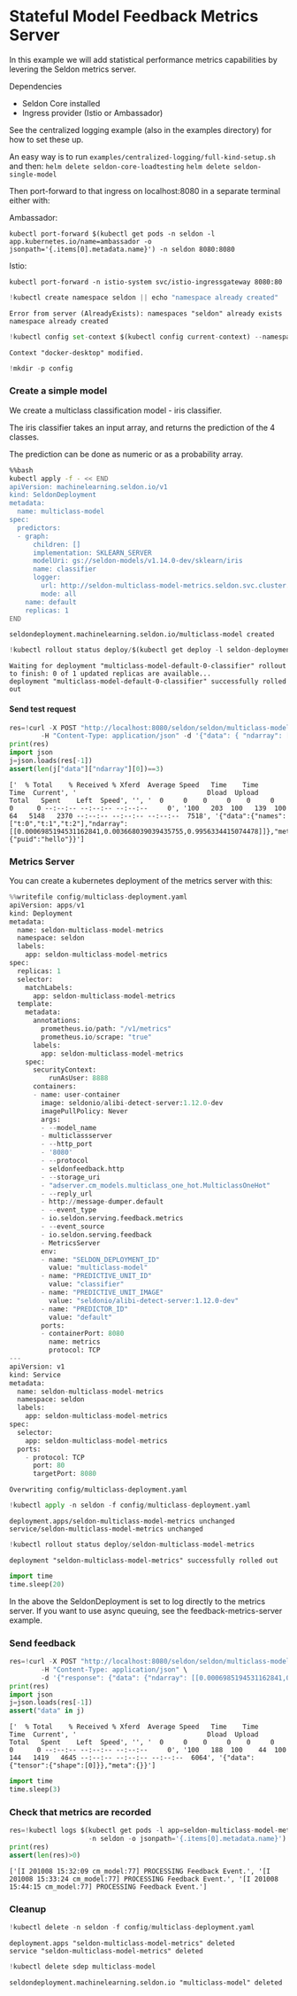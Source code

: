# Stateful Model Feedback Metrics Server
In this example we will add statistical performance metrics capabilities by levering the Seldon metrics server.

Dependencies
* Seldon Core installed
* Ingress provider (Istio or Ambassador)

See the centralized logging example (also in the examples directory) for how to set these up.

An easy way is to run `examples/centralized-logging/full-kind-setup.sh` and then:
    `helm delete seldon-core-loadtesting`
    `helm delete seldon-single-model`

Then port-forward to that ingress on localhost:8080 in a separate terminal either with:

Ambassador:

    kubectl port-forward $(kubectl get pods -n seldon -l app.kubernetes.io/name=ambassador -o jsonpath='{.items[0].metadata.name}') -n seldon 8080:8080

Istio:

    kubectl port-forward -n istio-system svc/istio-ingressgateway 8080:80




```python
!kubectl create namespace seldon || echo "namespace already created"
```

    Error from server (AlreadyExists): namespaces "seldon" already exists
    namespace already created



```python
!kubectl config set-context $(kubectl config current-context) --namespace=seldon
```

    Context "docker-desktop" modified.



```python
!mkdir -p config
```

### Create a simple model
We create a multiclass classification model - iris classifier.

The iris classifier takes an input array, and returns the prediction of the 4 classes.

The prediction can be done as numeric or as a probability array.


```bash
%%bash
kubectl apply -f - << END
apiVersion: machinelearning.seldon.io/v1
kind: SeldonDeployment
metadata:
  name: multiclass-model
spec:
  predictors:
  - graph:
      children: []
      implementation: SKLEARN_SERVER
      modelUri: gs://seldon-models/v1.14.0-dev/sklearn/iris
      name: classifier
      logger:
        url: http://seldon-multiclass-model-metrics.seldon.svc.cluster.local:80/
        mode: all
    name: default
    replicas: 1
END
```

    seldondeployment.machinelearning.seldon.io/multiclass-model created



```python
!kubectl rollout status deploy/$(kubectl get deploy -l seldon-deployment-id=multiclass-model -o jsonpath='{.items[0].metadata.name}')
```

    Waiting for deployment "multiclass-model-default-0-classifier" rollout to finish: 0 of 1 updated replicas are available...
    deployment "multiclass-model-default-0-classifier" successfully rolled out


#### Send test request


```python
res=!curl -X POST "http://localhost:8080/seldon/seldon/multiclass-model/api/v1.0/predictions" \
        -H "Content-Type: application/json" -d '{"data": { "ndarray": [[1,2,3,4]]}, "meta": { "puid": "hello" }}'
print(res)
import json
j=json.loads(res[-1])
assert(len(j["data"]["ndarray"][0])==3)
```

    ['  % Total    % Received % Xferd  Average Speed   Time    Time     Time  Current', '                                 Dload  Upload   Total   Spent    Left  Speed', '', '  0     0    0     0    0     0      0      0 --:--:-- --:--:-- --:--:--     0', '100   203  100   139  100    64   5148   2370 --:--:-- --:--:-- --:--:--  7518', '{"data":{"names":["t:0","t:1","t:2"],"ndarray":[[0.0006985194531162841,0.003668039039435755,0.9956334415074478]]},"meta":{"puid":"hello"}}']


### Metrics Server
You can create a kubernetes deployment of the metrics server with this:


```python
%%writefile config/multiclass-deployment.yaml
apiVersion: apps/v1
kind: Deployment
metadata:
  name: seldon-multiclass-model-metrics
  namespace: seldon
  labels:
    app: seldon-multiclass-model-metrics
spec:
  replicas: 1
  selector:
    matchLabels:
      app: seldon-multiclass-model-metrics
  template:
    metadata:
      annotations:
        prometheus.io/path: "/v1/metrics"
        prometheus.io/scrape: "true"
      labels:
        app: seldon-multiclass-model-metrics
    spec:
      securityContext:
          runAsUser: 8888
      containers:
      - name: user-container
        image: seldonio/alibi-detect-server:1.12.0-dev
        imagePullPolicy: Never
        args:
        - --model_name
        - multiclassserver
        - --http_port
        - '8080'
        - --protocol
        - seldonfeedback.http
        - --storage_uri
        - "adserver.cm_models.multiclass_one_hot.MulticlassOneHot"
        - --reply_url
        - http://message-dumper.default        
        - --event_type
        - io.seldon.serving.feedback.metrics
        - --event_source
        - io.seldon.serving.feedback
        - MetricsServer
        env:
        - name: "SELDON_DEPLOYMENT_ID"
          value: "multiclass-model"
        - name: "PREDICTIVE_UNIT_ID"
          value: "classifier"
        - name: "PREDICTIVE_UNIT_IMAGE"
          value: "seldonio/alibi-detect-server:1.12.0-dev"
        - name: "PREDICTOR_ID"
          value: "default"
        ports:
        - containerPort: 8080
          name: metrics
          protocol: TCP
---
apiVersion: v1
kind: Service
metadata:
  name: seldon-multiclass-model-metrics
  namespace: seldon
  labels:
    app: seldon-multiclass-model-metrics
spec:
  selector:
    app: seldon-multiclass-model-metrics
  ports:
    - protocol: TCP
      port: 80
      targetPort: 8080
```

    Overwriting config/multiclass-deployment.yaml



```python
!kubectl apply -n seldon -f config/multiclass-deployment.yaml
```

    deployment.apps/seldon-multiclass-model-metrics unchanged
    service/seldon-multiclass-model-metrics unchanged



```python
!kubectl rollout status deploy/seldon-multiclass-model-metrics
```

    deployment "seldon-multiclass-model-metrics" successfully rolled out



```python
import time
time.sleep(20)
```

In the above the SeldonDeployment is set to log directly to the metrics server. If you want to use async queuing, see the feedback-metrics-server example.


### Send feedback


```python
res=!curl -X POST "http://localhost:8080/seldon/seldon/multiclass-model/api/v1.0/feedback" \
        -H "Content-Type: application/json" \
        -d '{"response": {"data": {"ndarray": [[0.0006985194531162841,0.003668039039435755,0.9956334415074478]]}}, "truth":{"data": {"ndarray": [[0,0,1]]}}}'
print(res)
import json
j=json.loads(res[-1])
assert("data" in j)
```

    ['  % Total    % Received % Xferd  Average Speed   Time    Time     Time  Current', '                                 Dload  Upload   Total   Spent    Left  Speed', '', '  0     0    0     0    0     0      0      0 --:--:-- --:--:-- --:--:--     0', '100   188  100    44  100   144   1419   4645 --:--:-- --:--:-- --:--:--  6064', '{"data":{"tensor":{"shape":[0]}},"meta":{}}']



```python
import time
time.sleep(3)
```

### Check that metrics are recorded


```python
res=!kubectl logs $(kubectl get pods -l app=seldon-multiclass-model-metrics \
                    -n seldon -o jsonpath='{.items[0].metadata.name}') | grep "PROCESSING Feedback Event"
print(res)
assert(len(res)>0)
```

    ['[I 201008 15:32:09 cm_model:77] PROCESSING Feedback Event.', '[I 201008 15:33:24 cm_model:77] PROCESSING Feedback Event.', '[I 201008 15:44:15 cm_model:77] PROCESSING Feedback Event.']


### Cleanup


```python
!kubectl delete -n seldon -f config/multiclass-deployment.yaml
```

    deployment.apps "seldon-multiclass-model-metrics" deleted
    service "seldon-multiclass-model-metrics" deleted



```python
!kubectl delete sdep multiclass-model
```

    seldondeployment.machinelearning.seldon.io "multiclass-model" deleted



```python

```
